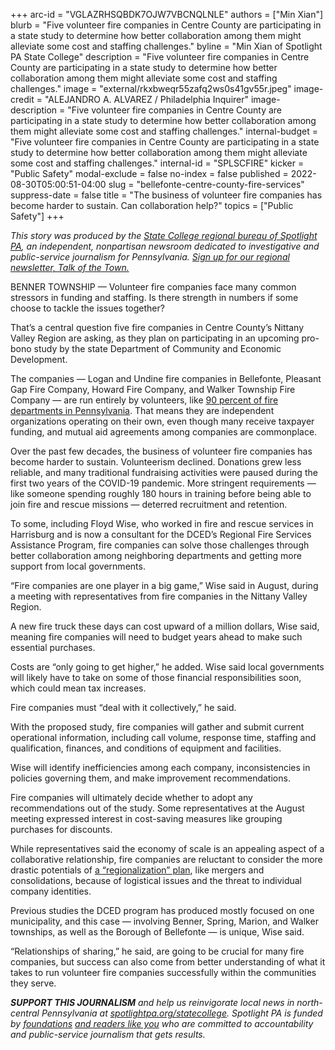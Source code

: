+++
arc-id = "VGLAZRHSQBDK7OJW7VBCNQLNLE"
authors = ["Min Xian"]
blurb = "Five volunteer fire companies in Centre County are participating in a state study to determine how better collaboration among them might alleviate some cost and staffing challenges."
byline = "Min Xian of Spotlight PA State College"
description = "Five volunteer fire companies in Centre County are participating in a state study to determine how better collaboration among them might alleviate some cost and staffing challenges."
image = "external/rkxbweqr55zafq2ws0s41gv55r.jpeg"
image-credit = "ALEJANDRO A. ALVAREZ / Philadelphia Inquirer"
image-description = "Five volunteer fire companies in Centre County are participating in a state study to determine how better collaboration among them might alleviate some cost and staffing challenges."
internal-budget = "Five volunteer fire companies in Centre County are participating in a state study to determine how better collaboration among them might alleviate some cost and staffing challenges."
internal-id = "SPLSCFIRE"
kicker = "Public Safety"
modal-exclude = false
no-index = false
published = 2022-08-30T05:00:51-04:00
slug = "bellefonte-centre-county-fire-services"
suppress-date = false
title = "The business of volunteer fire companies has become harder to sustain. Can collaboration help?"
topics = ["Public Safety"]
+++

<i>This story was produced by the&nbsp;</i><a href="https://www.spotlightpa.org/statecollege"><i>State College regional bureau of Spotlight PA</i></a><i>, an independent, nonpartisan newsroom dedicated to investigative and public-service journalism for Pennsylvania.&nbsp;</i><a href="https://www.spotlightpa.org/newsletters/talkofthetown"><i>Sign up for our regional newsletter, Talk of the Town.</i></a>

BENNER TOWNSHIP — Volunteer fire companies face many common stressors in funding and staffing. Is there strength in numbers if some choose to tackle the issues together?

That’s a central question five fire companies in Centre County’s Nittany Valley Region are asking, as they plan on participating in an upcoming pro-bono study by the state Department of Community and Economic Development.

The companies — Logan and Undine fire companies in Bellefonte, Pleasant Gap Fire Company, Howard Fire Company, and Walker Township Fire Company — are run entirely by volunteers, like <a href="https://apps.usfa.fema.gov/registry/summary/#c">90 percent of fire departments in Pennsylvania</a>. That means they are independent organizations operating on their own, even though many receive taxpayer funding, and mutual aid agreements among companies are commonplace.

<script src="https://www.spotlightpa.org/embed.js" async></script><div data-spl-embed-version="1" data-spl-src="https://www.spotlightpa.org/embeds/newsletter/?cta=Sign%20up%20for%20our%20new%20regional%20newsletter%2C%20%3Cb%3ETalk%20of%20the%20Town%3C%2Fb%3E%2C%20and%20get%20all%20the%20news%20and%20notes%20from%20State%20College%20and%20north-central%20PA.&button=Sign%20Up%20Now&preselect=state_college&eyebrow=DON'T%20MISS%20A%20BEAT"></div>

Over the past few decades, the business of volunteer fire companies has become harder to sustain. Volunteerism declined. Donations grew less reliable, and many traditional fundraising activities were paused during the first two years of the COVID-19 pandemic. More stringent requirements — like someone spending roughly 180 hours in training before being able to join fire and rescue missions — deterred recruitment and retention.

To some, including Floyd Wise, who worked in fire and rescue services in Harrisburg and is now a consultant for the DCED’s Regional Fire Services Assistance Program, fire companies can solve those challenges through better collaboration among neighboring departments and getting more support from local governments.

“Fire companies are one player in a big game,” Wise said in August, during a meeting with representatives from fire companies in the Nittany Valley Region.

A new fire truck these days can cost upward of a million dollars, Wise said, meaning fire companies will need to budget years ahead to make such essential purchases.

Costs are “only going to get higher,” he added. Wise said local governments will likely have to take on some of those financial responsibilities soon, which could mean tax increases.

Fire companies must “deal with it collectively,” he said.

With the proposed study, fire companies will gather and submit current operational information, including call volume, response time, staffing and qualification, finances, and conditions of equipment and facilities.

Wise will identify inefficiencies among each company, inconsistencies in policies governing them, and make improvement recommendations.

<script src="https://www.spotlightpa.org/embed.js" async></script><div data-spl-embed-version="1" data-spl-src="https://www.spotlightpa.org/embeds/donate/"></div>

Fire companies will ultimately decide whether to adopt any recommendations out of the study. Some representatives at the August meeting expressed interest in cost-saving measures like grouping purchases for discounts.

While representatives said the economy of scale is an appealing aspect of a collaborative relationship, fire companies are reluctant to consider the more drastic potentials of <a href="https://dced.pa.gov/download/feasibility-of-regionalizing-pa-volunteer-fire-companies-house-resolution-148/?wpdmdl=56795&ind=1594393755767">a “regionalization” plan</a>, like mergers and consolidations, because of logistical issues and the threat to individual company identities.

Previous studies the DCED program has produced mostly focused on one municipality, and this case — involving Benner, Spring, Marion, and Walker townships, as well as the Borough of Bellefonte — is unique, Wise said.

“Relationships of sharing,” he said, are going to be crucial for many fire companies, but success can also come from better understanding of what it takes to run volunteer fire companies successfully within the communities they serve.

<i><b>SUPPORT THIS JOURNALISM</b></i><i>&nbsp;and help us reinvigorate local news in north-central Pennsylvania at&nbsp;</i><a href="https://spotlightpa.fundjournalism.org/donate?campaign=701Dn000000Ygq1IAC&utm_source=www.spotlightpa.org&utm_medium=statecollege:section&utm_campaign=statecollege:main"><i>spotlightpa.org/statecollege</i></a><i>. Spotlight PA is funded by&nbsp;</i><a href="https://www.spotlightpa.org/support"><i>foundations</i></a><i> </i><a href="https://www.spotlightpa.org/support"><i>and readers like you</i></a><i>&nbsp;who are committed to accountability and public-service journalism that gets results.</i>
